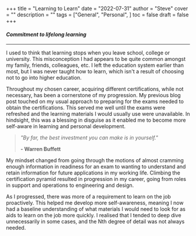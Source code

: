 +++
title = "Learning to Learn"
date = "2022-07-31"
author = "Steve"
cover = ""
description = ""
tags = ["General", "Personal", ]
toc = false
draft = false
+++

#### _Commitment to lifelong learning_

_________________

I used to think that learning stops when you leave school, college or university. This misconception I had appears to be quite common amongst my family, friends, colleagues, etc. I left the education system earlier than most, but I was never taught how to learn, which isn't a result of choosing not to go into higher education.

Throughout my chosen career, acquiring different certifications, while not necessary, has been a cornerstone of my progression. My previous blog post touched on my usual approach to preparing for the exams needed to obtain the certifications. This served me well until the exams were refreshed and the learning materials I would usually use were unavailable. In hindsight, this was a blessing in disguise as it enabled me to become more self-aware in learning and personal development.

> _"By far, the best investment you can make is in yourself."_
>
> **- Warren Buffett**

My mindset changed from going through the motions of almost cramming enough information in readiness for an exam to wanting to understand and retain information for future applications in my working life. Climbing the certification pyramid resulted in progression in my career, going from roles in support and operations to engineering and design. 

As I progressed, there was more of a requirement to learn on the job proactively. This helped me develop more self-awareness, meaning I now had a baseline understanding of what materials I would need to look for as aids to learn on the job more quickly. I realised that I tended to deep dive unnecessarily in some cases, and the Nth degree of detail was not always needed.
